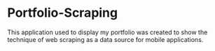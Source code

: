 # Portfolio-Scraping
This application used to display my portfolio was created to show the technique of web scraping as a data source for mobile applications.
